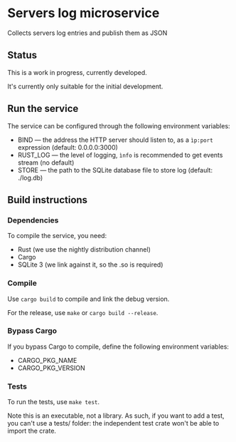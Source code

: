 # Servers log microservice

Collects servers log entries and publish them as JSON

## Status

This is a work in progress, currently developed.

It's currently only suitable for the initial development.

## Run the service

The service can be configured
through the following environment variables:

  * BIND — the address the HTTP server should listen to,
           as a `ìp:port` expression (default: 0.0.0.0:3000)
  * RUST_LOG — the level of logging,
               `ìnfo` is recommended to get events stream (no default)
  * STORE — the path to the SQLite database file
            to store log (default: ./log.db)

## Build instructions

### Dependencies

To compile the service, you need:

  * Rust (we use the nightly distribution channel)
  * Cargo
  * SQLite 3 (we link against it, so the .so is required)

### Compile

Use `cargo build` to compile and link the debug version.

For the release, use `make` or `cargo build --release`.

### Bypass Cargo

If you bypass Cargo to compile, define the following
environment variables:

  * CARGO_PKG_NAME
  * CARGO_PKG_VERSION

### Tests

To run the tests, use `make test`.

Note this is an executable, not a library.
As such, if you want to add a test, you can't use a tests/ folder:
the independent test crate won't be able to import the crate.
